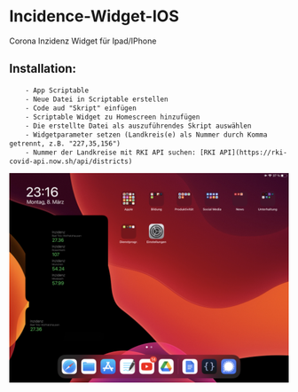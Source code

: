 # Incidence-Widget-IOS
Corona Inzidenz Widget für Ipad/IPhone

## Installation:  
        - App Scriptable  
        - Neue Datei in Scriptable erstellen  
        - Code aud "Skript" einfügen  
        - Scriptable Widget zu Homescreen hinzufügen  
        - Die erstellte Datei als auszuführendes Skript auswählen  
        - Widgetparameter setzen (Landkreis(e) als Nummer durch Komma getrennt, z.B. "227,35,156")  
        - Nummer der Landkreise mit RKI API suchen: [RKI API](https://rki-covid-api.now.sh/api/districts)  
![Screenshot](Datei_000.png)
